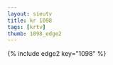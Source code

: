 ```yaml
--- 
layout: sieutv
title: kr 1098
tags: [krtv]
thumb: 1098_edge2
---
```

{% include edge2 key="1098" %} 

